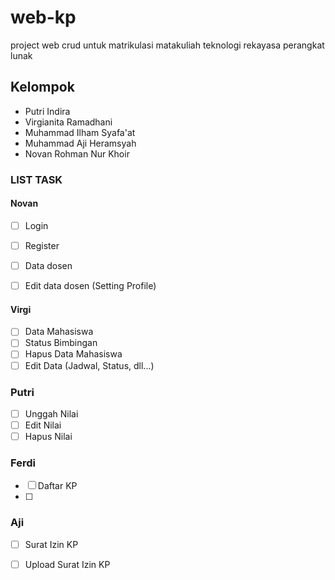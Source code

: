 # web-kp
project web crud untuk matrikulasi matakuliah teknologi rekayasa perangkat lunak

## Kelompok
- Putri Indira
- Virgianita Ramadhani
- Muhammad Ilham Syafa'at
- Muhammad Aji Heramsyah
- Novan Rohman Nur Khoir

### LIST TASK

#### Novan
- [ ] Login
- [ ] Register
- [ ] Data dosen
- [ ] Edit data dosen (Setting Profile)


#### Virgi
- [ ] Data Mahasiswa
- [ ] Status Bimbingan
- [ ] Hapus Data Mahasiswa
- [ ] Edit Data (Jadwal, Status, dll...)

### Putri
- [ ] Unggah Nilai
- [ ] Edit Nilai
- [ ] Hapus Nilai

### Ferdi
- [ ] Daftar KP
- [ ] 

### Aji
- [ ] Surat Izin KP
- [ ] Upload Surat Izin KP



